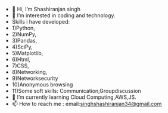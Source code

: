 - 👋 Hi, I’m Shashiranjan singh
- 👀 I’m interested in coding and technology.
- Skills i have developed:
- 1)Python,
- 2)NumPy,
- 3)Pandas,
- 4)SciPy,
- 5)Matplotlib,
- 6)Html,
- 7)CSS,
- 8)Networking,
- 9)Networksecurity
- 10)Anonymous browsing
- 11)Some soft skills: Communication,Groupdiscussion
- 🌱 I’m currently learning Cloud Computing,AWS,JS.
- 📫 How to reach me : email:singhshashiranjan34@gmail.com


